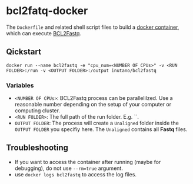 # bcl2fatq-docker

The `Dockerfile` and related shell script files to build a [docker container](https://www.docker.com/),
which can execute [BCL2Fastq](http://support.illumina.com/content/dam/illumina-support/documents/documentation/software_documentation/bcl2fastq/bcl2fastq_letterbooklet_15038058brpmi.pdf).

## Qickstart

`docker run --name bcl2fastq -e "cpu_num=<NUMBER OF CPUs>" -v <RUN FOLDER>:/run -v <OUTPUT FOLDER>:/output inutano/bcl2fastq`

### Variables

* `<NUMBER OF CPUs>`: BCL2Fastq process can be parallelilzed. Use a reasonable number depending
on the setup of your computer or computing cluster.
* `<RUN FOLDER>`: The full path of the run folder. E.g. ``.
* `OUTPUT FOLDER`: The process will create a `Unaligned` folder inside the `OUTPUT FOLDER` you specifiy here. The `Unaligned` contains all **Fastq** files.

## Troubleshooting

* If you want to access the container after running (maybe for debugging), do not use `--rm=true` argument.
* use `docker logs bcl2fastq` to access the log files.
